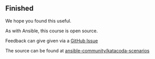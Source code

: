 ## Finished

We hope you found this useful.

As with Ansible, this course is open source.

Feedback can give given via a [GitHub Issue](https://github.com/ansible-community/katacoda-scenarios/issues/new)

The source can be found at [ansible-community/katacoda-scenarios](https://github.com/ansible-community/katacoda-scenarios)
